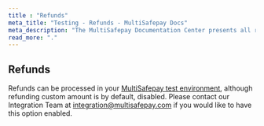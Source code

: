 ```yaml
---
title : "Refunds"
meta_title: "Testing - Refunds - MultiSafepay Docs"
meta_description: "The MultiSafepay Documentation Center presents all relevant information about our Plugins and API. You can also find support pages for payment methods, tools and general questions as well as the contact details of our Support and Integration Teams."
read_more: "."
---
```


## Refunds

Refunds can be processed in your [MultiSafepay test environment](https://testmerchant.multisafepay.com/), although refunding custom amount is by default, disabled. Please contact our Integration Team at <integration@multisafepay.com> if you would like to have this option enabled.